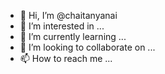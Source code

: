 - 👋 Hi, I’m @chaitanyanai
- 👀 I’m interested in ...
- 🌱 I’m currently learning ...
- 💞️ I’m looking to collaborate on ...
- 📫 How to reach me ...

<!---
chaitanyanai/chaitanyanai is a ✨ special ✨ repository because its `README.md` (this file) appears on your GitHub profile.
You can click the Preview link to take a look at your changes.
--->
